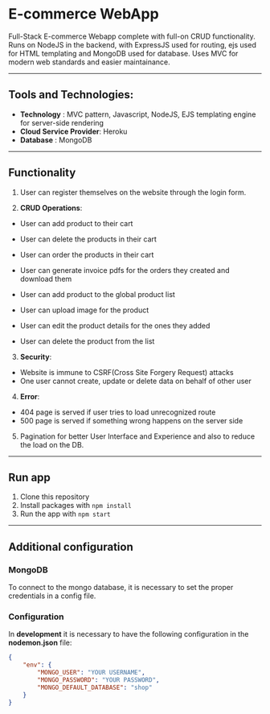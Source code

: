 # E-commerce WebApp

Full-Stack E-commerce Webapp complete with full-on CRUD functionality. Runs on NodeJS in the backend, with ExpressJS used for routing, ejs used for HTML templating and MongoDB used for database. Uses MVC for modern web standards and easier maintainance.

---

## Tools and Technologies:

-   **Technology** : MVC pattern, Javascript, NodeJS, EJS templating engine for server-side rendering
-   **Cloud Service Provider**: Heroku
-   **Database** : MongoDB

---

## Functionality

1. User can register themselves on the website through the login form.

2. **CRUD Operations**:

-   User can add product to their cart
-   User can delete the products in their cart
-   User can order the products in their cart
-   User can generate invoice pdfs for the orders they created and download them

-   User can add product to the global product list
-   User can upload image for the product
-   User can edit the product details for the ones they added
-   User can delete the product from the list

3. **Security**:

-   Website is immune to CSRF(Cross Site Forgery Request) attacks
-   One user cannot create, update or delete data on behalf of other user

4. **Error**:

-   404 page is served if user tries to load unrecognized route
-   500 page is served if something wrong happens on the server side

5. Pagination for better User Interface and Experience and also to reduce the load on the DB.

---

## Run app

1. Clone this repository
2. Install packages with `npm install`
3. Run the app with `npm start`

---

## Additional configuration

### MongoDB

To connect to the mongo database, it is necessary to set the proper credentials in a config file.

### Configuration

In **development** it is necessary to have the following configuration in the **nodemon.json** file:

```json
{
    "env": {
        "MONGO_USER": "YOUR USERNAME",
        "MONGO_PASSWORD": "YOUR PASSWORD",
        "MONGO_DEFAULT_DATABASE": "shop"
    }
}
```
